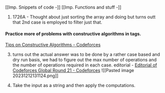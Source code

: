 
[[Imp. Snippets of code -]]
[[Imp. Functions and stuff -]]


1. 1726A - Thought about just sorting the array and doing but turns outt that 2nd case is employed to filter just that.

#### Practice more of problems with constructive algorithms in tags.
[Tips on Constructive Algorithms - Codeforces](https://codeforces.com/blog/entry/80317)

3. turns out the actual answer was to be done by a rather case based and dry run basis, we had to figure out the max number of operations and the number of operations required in each case. editorial - [Editorial of Codeforces Global Round 21 - Codeforces](https://codeforces.com/blog/entry/103479) ![[Pasted image 20231212131124.png]]


6. Take the input as a string and then apply the computations.
